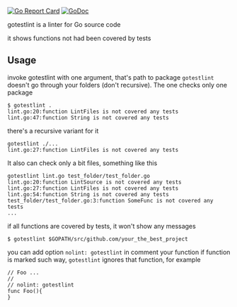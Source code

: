 [![Go Report Card](https://goreportcard.com/badge/github.com/zhiburt/gotestlint)](https://goreportcard.com/report/github.com/zhiburt/gotestlint)
[![GoDoc](https://godoc.org/github.com/zhiburt/gotestlint?status.svg)](https://godoc.org/github.com/zhiburt/gotestlint)


gotestlint is a linter for Go source code

it shows functions not had been covered by tests

## Usage

invoke gotestlint with one argument, that's path to package ```gotestlint``` doesn't go through your folders (don't recursive). The one checks only one package

```
$ gotestlint .
lint.go:20:function LintFiles is not covered any tests
lint.go:47:function String is not covered any tests
```

there's a recursive variant for it

```
gotestlint ./...
lint.go:27:function LintFiles is not covered any tests
```

It also can check only a bit files, something like this

```
gotestlint lint.go test_folder/test_folder.go 
lint.go:20:function LintSource is not covered any tests
lint.go:27:function LintFiles is not covered any tests
lint.go:54:function String is not covered any tests
test_folder/test_folder.go:3:function SomeFunc is not covered any tests
...
```

if all functions are covered by tests,
it won't show any messages

```
$ gotestlint $GOPATH/src/github.com/your_the_best_project
```

you can add option ```nolint: gotestlint``` in comment your function
if function is marked such way, ```gotestlint``` ignores that function,
for example

```
// Foo ...
// 
// nolint: gotestlint
func Foo(){
}
```
